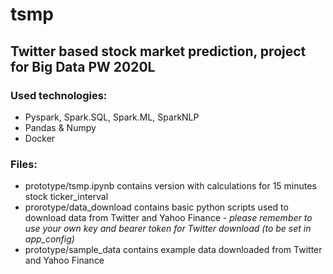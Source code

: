 # tsmp
## Twitter based stock market prediction, project for Big Data PW 2020L

### Used technologies:
* Pyspark, Spark.SQL, Spark.ML, SparkNLP
* Pandas & Numpy
* Docker

### Files:
* prototype/tsmp.ipynb contains version with calculations for 15 minutes stock ticker_interval
* prorotype/data_download contains basic python scripts used to download data from Twitter and Yahoo Finance - _please remember to use your own key and bearer token for Twitter download (to be set in app_config)_
* prototype/sample_data contains example data downloaded from Twitter and Yahoo Finance
